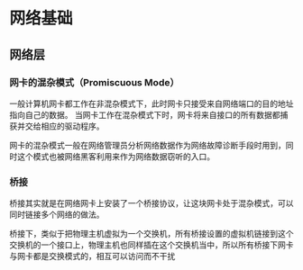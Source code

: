 

# 网络基础


## 网络层


### 网卡的混杂模式（Promiscuous Mode）

一般计算机网卡都工作在非混杂模式下，此时网卡只接受来自网络端口的目的地址指向自己的数据。
当网卡工作在混杂模式下时，网卡将来自接口的所有数据都捕获并交给相应的驱动程序。

网卡的混杂模式一般在网络管理员分析网络数据作为网络故障诊断手段时用到，同时这个模式也被网络黑客利用来作为网络数据窃听的入口。


### 桥接

桥接其实就是在网络网卡上安装了一个桥接协议，让这块网卡处于混杂模式，可以同时链接多个网络的做法。

桥接下，类似于把物理主机虚拟为一个交换机，所有桥接设置的虚拟机链接到这个交换机的一个接口上，物理主机也同样插在这个交换机当中，所以所有桥接下网卡与网卡都是交换模式的，相互可以访问而不干扰







